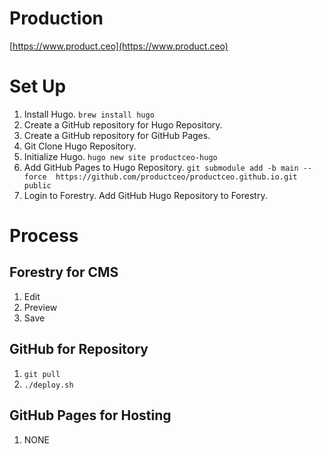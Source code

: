 # Production
[https://www.product.ceo](https://www.product.ceo)

# Set Up
1. Install Hugo. `brew install hugo`
2. Create a GitHub repository for Hugo Repository. 
3. Create a GitHub repository for GitHub Pages. 
4. Git Clone Hugo Repository. 
5. Initialize Hugo. `hugo new site productceo-hugo`
6. Add GitHub Pages to Hugo Repository. `git submodule add -b main --force  https://github.com/productceo/productceo.github.io.git public`
7. Login to Forestry. Add GitHub Hugo Repository to Forestry. 

# Process
## Forestry for CMS
1. Edit
2. Preview
3. Save
## GitHub for Repository
1. `git pull`
2. `./deploy.sh`
## GitHub Pages for Hosting
1. NONE

